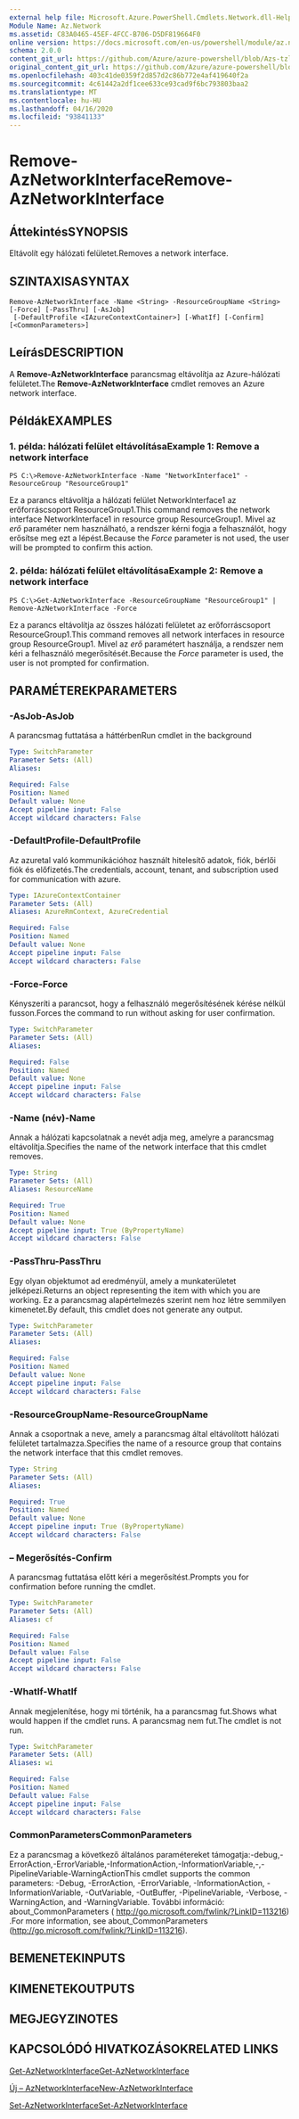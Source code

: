 ```yaml
---
external help file: Microsoft.Azure.PowerShell.Cmdlets.Network.dll-Help.xml
Module Name: Az.Network
ms.assetid: C83A0465-45EF-4FCC-B706-D5DF819664F0
online version: https://docs.microsoft.com/en-us/powershell/module/az.network/remove-aznetworkinterface
schema: 2.0.0
content_git_url: https://github.com/Azure/azure-powershell/blob/Azs-tzl/src/Network/Network/help/Remove-AzNetworkInterface.md
original_content_git_url: https://github.com/Azure/azure-powershell/blob/Azs-tzl/src/Network/Network/help/Remove-AzNetworkInterface.md
ms.openlocfilehash: 403c41de0359f2d857d2c86b772e4af419640f2a
ms.sourcegitcommit: 4c61442a2df1cee633ce93cad9f6bc793803baa2
ms.translationtype: MT
ms.contentlocale: hu-HU
ms.lasthandoff: 04/16/2020
ms.locfileid: "93841133"
---
```

# <span data-ttu-id="e541e-101">Remove-AzNetworkInterface</span><span class="sxs-lookup"><span data-stu-id="e541e-101">Remove-AzNetworkInterface</span></span>

## <span data-ttu-id="e541e-102">Áttekintés</span><span class="sxs-lookup"><span data-stu-id="e541e-102">SYNOPSIS</span></span>
<span data-ttu-id="e541e-103">Eltávolít egy hálózati felületet.</span><span class="sxs-lookup"><span data-stu-id="e541e-103">Removes a network interface.</span></span>

## <span data-ttu-id="e541e-104">SZINTAXISA</span><span class="sxs-lookup"><span data-stu-id="e541e-104">SYNTAX</span></span>

```
Remove-AzNetworkInterface -Name <String> -ResourceGroupName <String> [-Force] [-PassThru] [-AsJob]
 [-DefaultProfile <IAzureContextContainer>] [-WhatIf] [-Confirm] [<CommonParameters>]
```

## <span data-ttu-id="e541e-105">Leírás</span><span class="sxs-lookup"><span data-stu-id="e541e-105">DESCRIPTION</span></span>
<span data-ttu-id="e541e-106">A **Remove-AzNetworkInterface** parancsmag eltávolítja az Azure-hálózati felületet.</span><span class="sxs-lookup"><span data-stu-id="e541e-106">The **Remove-AzNetworkInterface** cmdlet removes an Azure network interface.</span></span>

## <span data-ttu-id="e541e-107">Példák</span><span class="sxs-lookup"><span data-stu-id="e541e-107">EXAMPLES</span></span>

### <span data-ttu-id="e541e-108">1. példa: hálózati felület eltávolítása</span><span class="sxs-lookup"><span data-stu-id="e541e-108">Example 1: Remove a network interface</span></span>
```
PS C:\>Remove-AzNetworkInterface -Name "NetworkInterface1" -ResourceGroup "ResourceGroup1"
```

<span data-ttu-id="e541e-109">Ez a parancs eltávolítja a hálózati felület NetworkInterface1 az erőforráscsoport ResourceGroup1.</span><span class="sxs-lookup"><span data-stu-id="e541e-109">This command removes the network interface NetworkInterface1 in resource group ResourceGroup1.</span></span>
<span data-ttu-id="e541e-110">Mivel az *erő* paraméter nem használható, a rendszer kérni fogja a felhasználót, hogy erősítse meg ezt a lépést.</span><span class="sxs-lookup"><span data-stu-id="e541e-110">Because the *Force* parameter is not used, the user will be prompted to confirm this action.</span></span>

### <span data-ttu-id="e541e-111">2. példa: hálózati felület eltávolítása</span><span class="sxs-lookup"><span data-stu-id="e541e-111">Example 2: Remove a network interface</span></span>
```
PS C:\>Get-AzNetworkInterface -ResourceGroupName "ResourceGroup1" | Remove-AzNetworkInterface -Force
```

<span data-ttu-id="e541e-112">Ez a parancs eltávolítja az összes hálózati felületet az erőforráscsoport ResourceGroup1.</span><span class="sxs-lookup"><span data-stu-id="e541e-112">This command removes all network interfaces in resource group ResourceGroup1.</span></span>
<span data-ttu-id="e541e-113">Mivel az *erő* paramétert használja, a rendszer nem kéri a felhasználó megerősítését.</span><span class="sxs-lookup"><span data-stu-id="e541e-113">Because the *Force* parameter is used, the user is not prompted for confirmation.</span></span>

## <span data-ttu-id="e541e-114">PARAMÉTEREK</span><span class="sxs-lookup"><span data-stu-id="e541e-114">PARAMETERS</span></span>

### <span data-ttu-id="e541e-115">-AsJob</span><span class="sxs-lookup"><span data-stu-id="e541e-115">-AsJob</span></span>
<span data-ttu-id="e541e-116">A parancsmag futtatása a háttérben</span><span class="sxs-lookup"><span data-stu-id="e541e-116">Run cmdlet in the background</span></span>

```yaml
Type: SwitchParameter
Parameter Sets: (All)
Aliases: 

Required: False
Position: Named
Default value: None
Accept pipeline input: False
Accept wildcard characters: False
```

### <span data-ttu-id="e541e-117">-DefaultProfile</span><span class="sxs-lookup"><span data-stu-id="e541e-117">-DefaultProfile</span></span>
<span data-ttu-id="e541e-118">Az azuretal való kommunikációhoz használt hitelesítő adatok, fiók, bérlői fiók és előfizetés.</span><span class="sxs-lookup"><span data-stu-id="e541e-118">The credentials, account, tenant, and subscription used for communication with azure.</span></span>

```yaml
Type: IAzureContextContainer
Parameter Sets: (All)
Aliases: AzureRmContext, AzureCredential

Required: False
Position: Named
Default value: None
Accept pipeline input: False
Accept wildcard characters: False
```

### <span data-ttu-id="e541e-119">-Force</span><span class="sxs-lookup"><span data-stu-id="e541e-119">-Force</span></span>
<span data-ttu-id="e541e-120">Kényszeríti a parancsot, hogy a felhasználó megerősítésének kérése nélkül fusson.</span><span class="sxs-lookup"><span data-stu-id="e541e-120">Forces the command to run without asking for user confirmation.</span></span>

```yaml
Type: SwitchParameter
Parameter Sets: (All)
Aliases: 

Required: False
Position: Named
Default value: None
Accept pipeline input: False
Accept wildcard characters: False
```

### <span data-ttu-id="e541e-121">-Name (név)</span><span class="sxs-lookup"><span data-stu-id="e541e-121">-Name</span></span>
<span data-ttu-id="e541e-122">Annak a hálózati kapcsolatnak a nevét adja meg, amelyre a parancsmag eltávolítja.</span><span class="sxs-lookup"><span data-stu-id="e541e-122">Specifies the name of the network interface that this cmdlet removes.</span></span>

```yaml
Type: String
Parameter Sets: (All)
Aliases: ResourceName

Required: True
Position: Named
Default value: None
Accept pipeline input: True (ByPropertyName)
Accept wildcard characters: False
```

### <span data-ttu-id="e541e-123">-PassThru</span><span class="sxs-lookup"><span data-stu-id="e541e-123">-PassThru</span></span>
<span data-ttu-id="e541e-124">Egy olyan objektumot ad eredményül, amely a munkaterületet jelképezi.</span><span class="sxs-lookup"><span data-stu-id="e541e-124">Returns an object representing the item with which you are working.</span></span>
<span data-ttu-id="e541e-125">Ez a parancsmag alapértelmezés szerint nem hoz létre semmilyen kimenetet.</span><span class="sxs-lookup"><span data-stu-id="e541e-125">By default, this cmdlet does not generate any output.</span></span>

```yaml
Type: SwitchParameter
Parameter Sets: (All)
Aliases: 

Required: False
Position: Named
Default value: None
Accept pipeline input: False
Accept wildcard characters: False
```

### <span data-ttu-id="e541e-126">-ResourceGroupName</span><span class="sxs-lookup"><span data-stu-id="e541e-126">-ResourceGroupName</span></span>
<span data-ttu-id="e541e-127">Annak a csoportnak a neve, amely a parancsmag által eltávolított hálózati felületet tartalmazza.</span><span class="sxs-lookup"><span data-stu-id="e541e-127">Specifies the name of a resource group that contains the network interface that this cmdlet removes.</span></span>

```yaml
Type: String
Parameter Sets: (All)
Aliases: 

Required: True
Position: Named
Default value: None
Accept pipeline input: True (ByPropertyName)
Accept wildcard characters: False
```

### <span data-ttu-id="e541e-128">– Megerősítés</span><span class="sxs-lookup"><span data-stu-id="e541e-128">-Confirm</span></span>
<span data-ttu-id="e541e-129">A parancsmag futtatása előtt kéri a megerősítést.</span><span class="sxs-lookup"><span data-stu-id="e541e-129">Prompts you for confirmation before running the cmdlet.</span></span>

```yaml
Type: SwitchParameter
Parameter Sets: (All)
Aliases: cf

Required: False
Position: Named
Default value: False
Accept pipeline input: False
Accept wildcard characters: False
```

### <span data-ttu-id="e541e-130">-WhatIf</span><span class="sxs-lookup"><span data-stu-id="e541e-130">-WhatIf</span></span>
<span data-ttu-id="e541e-131">Annak megjelenítése, hogy mi történik, ha a parancsmag fut.</span><span class="sxs-lookup"><span data-stu-id="e541e-131">Shows what would happen if the cmdlet runs.</span></span>
<span data-ttu-id="e541e-132">A parancsmag nem fut.</span><span class="sxs-lookup"><span data-stu-id="e541e-132">The cmdlet is not run.</span></span>

```yaml
Type: SwitchParameter
Parameter Sets: (All)
Aliases: wi

Required: False
Position: Named
Default value: False
Accept pipeline input: False
Accept wildcard characters: False
```

### <span data-ttu-id="e541e-133">CommonParameters</span><span class="sxs-lookup"><span data-stu-id="e541e-133">CommonParameters</span></span>
<span data-ttu-id="e541e-134">Ez a parancsmag a következő általános paramétereket támogatja:-debug,-ErrorAction,-ErrorVariable,-InformationAction,-InformationVariable,-,-PipelineVariable-WarningAction</span><span class="sxs-lookup"><span data-stu-id="e541e-134">This cmdlet supports the common parameters: -Debug, -ErrorAction, -ErrorVariable, -InformationAction, -InformationVariable, -OutVariable, -OutBuffer, -PipelineVariable, -Verbose, -WarningAction, and -WarningVariable.</span></span> <span data-ttu-id="e541e-135">További információ: about_CommonParameters ( http://go.microsoft.com/fwlink/?LinkID=113216) .</span><span class="sxs-lookup"><span data-stu-id="e541e-135">For more information, see about_CommonParameters (http://go.microsoft.com/fwlink/?LinkID=113216).</span></span>

## <span data-ttu-id="e541e-136">BEMENETEK</span><span class="sxs-lookup"><span data-stu-id="e541e-136">INPUTS</span></span>

## <span data-ttu-id="e541e-137">KIMENETEK</span><span class="sxs-lookup"><span data-stu-id="e541e-137">OUTPUTS</span></span>

## <span data-ttu-id="e541e-138">MEGJEGYZI</span><span class="sxs-lookup"><span data-stu-id="e541e-138">NOTES</span></span>

## <span data-ttu-id="e541e-139">KAPCSOLÓDÓ HIVATKOZÁSOK</span><span class="sxs-lookup"><span data-stu-id="e541e-139">RELATED LINKS</span></span>

[<span data-ttu-id="e541e-140">Get-AzNetworkInterface</span><span class="sxs-lookup"><span data-stu-id="e541e-140">Get-AzNetworkInterface</span></span>](./Get-AzNetworkInterface.md)

[<span data-ttu-id="e541e-141">Új – AzNetworkInterface</span><span class="sxs-lookup"><span data-stu-id="e541e-141">New-AzNetworkInterface</span></span>](./New-AzNetworkInterface.md)

[<span data-ttu-id="e541e-142">Set-AzNetworkInterface</span><span class="sxs-lookup"><span data-stu-id="e541e-142">Set-AzNetworkInterface</span></span>](./Set-AzNetworkInterface.md)


